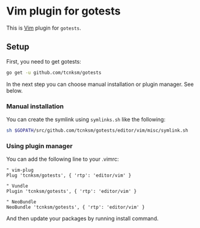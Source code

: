 # Vim plugin for gotests

This is [Vim](http://www.vim.org/) plugin for `gotests`.

## Setup

First, you need to get gotests:

```sh
go get -u github.com/tcnksm/gotests
```

In the next step you can choose manual installation or plugin manager. See below.

### Manual installation

You can create the symlink using `symlinks.sh` like the following:

```sh
sh $GOPATH/src/github.com/tcnksm/gotests/editor/vim/misc/symlink.sh
```

### Using plugin manager

You can add the following line to your .vimrc:

```vim
" vim-plug
Plug 'tcnksm/gotests', { 'rtp': 'editor/vim' }

" Vundle
Plugin 'tcnksm/gotests', { 'rtp': 'editor/vim' }

" NeoBundle
NeoBundle 'tcnksm/gotests', { 'rtp': 'editor/vim' }
```

And then update your packages by running install command.
